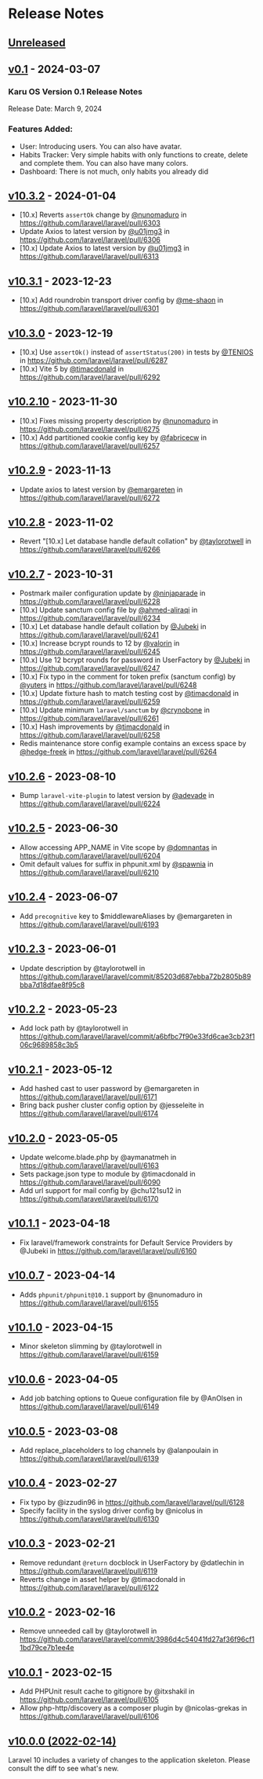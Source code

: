 # Release Notes

## [Unreleased](https://github.com/laravel/laravel/compare/v0.1...main)

## [v0.1](https://github.com/laravel/laravel/compare/v10.3.2...v0.1) - 2024-03-07

### Karu OS Version 0.1 Release Notes

Release Date: March 9, 2024

### Features Added:

- User: Introducing users. You can also have avatar.
- Habits Tracker: Very simple habits with only functions to create, delete and complete them. You can also have many colors.
- Dashboard: There is not much, only habits you already did

## [v10.3.2](https://github.com/laravel/laravel/compare/v10.3.1...v10.3.2) - 2024-01-04

* [10.x] Reverts `assertOk` change by [@nunomaduro](https://github.com/nunomaduro) in https://github.com/laravel/laravel/pull/6303
* Update Axios to latest version by [@u01jmg3](https://github.com/u01jmg3) in https://github.com/laravel/laravel/pull/6306
* [10.x] Update Axios to latest version by [@u01jmg3](https://github.com/u01jmg3) in https://github.com/laravel/laravel/pull/6313

## [v10.3.1](https://github.com/laravel/laravel/compare/v10.3.0...v10.3.1) - 2023-12-23

* [10.x] Add roundrobin transport driver config by [@me-shaon](https://github.com/me-shaon) in https://github.com/laravel/laravel/pull/6301

## [v10.3.0](https://github.com/laravel/laravel/compare/v10.2.10...v10.3.0) - 2023-12-19

* [10.x] Use `assertOk()` instead of `assertStatus(200)` in tests by [@TENIOS](https://github.com/TENIOS) in https://github.com/laravel/laravel/pull/6287
* [10.x] Vite 5 by [@timacdonald](https://github.com/timacdonald) in https://github.com/laravel/laravel/pull/6292

## [v10.2.10](https://github.com/laravel/laravel/compare/v10.2.9...v10.2.10) - 2023-11-30

* [10.x] Fixes missing property description by [@nunomaduro](https://github.com/nunomaduro) in https://github.com/laravel/laravel/pull/6275
* [10.x] Add partitioned cookie config key by [@fabricecw](https://github.com/fabricecw) in https://github.com/laravel/laravel/pull/6257

## [v10.2.9](https://github.com/laravel/laravel/compare/v10.2.8...v10.2.9) - 2023-11-13

- Update axios to latest version by [@emargareten](https://github.com/emargareten) in https://github.com/laravel/laravel/pull/6272

## [v10.2.8](https://github.com/laravel/laravel/compare/v10.2.7...v10.2.8) - 2023-11-02

- Revert "[10.x] Let database handle default collation" by [@taylorotwell](https://github.com/taylorotwell) in https://github.com/laravel/laravel/pull/6266

## [v10.2.7](https://github.com/laravel/laravel/compare/v10.2.6...v10.2.7) - 2023-10-31

- Postmark mailer configuration update by [@ninjaparade](https://github.com/ninjaparade) in https://github.com/laravel/laravel/pull/6228
- [10.x] Update sanctum config file by [@ahmed-aliraqi](https://github.com/ahmed-aliraqi) in https://github.com/laravel/laravel/pull/6234
- [10.x] Let database handle default collation by [@Jubeki](https://github.com/Jubeki) in https://github.com/laravel/laravel/pull/6241
- [10.x] Increase bcrypt rounds to 12 by [@valorin](https://github.com/valorin) in https://github.com/laravel/laravel/pull/6245
- [10.x] Use 12 bcrypt rounds for password in UserFactory by [@Jubeki](https://github.com/Jubeki) in https://github.com/laravel/laravel/pull/6247
- [10.x] Fix typo in the comment for token prefix (sanctum config) by [@yuters](https://github.com/yuters) in https://github.com/laravel/laravel/pull/6248
- [10.x] Update fixture hash to match testing cost by [@timacdonald](https://github.com/timacdonald) in https://github.com/laravel/laravel/pull/6259
- [10.x] Update minimum `laravel/sanctum` by [@crynobone](https://github.com/crynobone) in https://github.com/laravel/laravel/pull/6261
- [10.x] Hash improvements by [@timacdonald](https://github.com/timacdonald) in https://github.com/laravel/laravel/pull/6258
- Redis maintenance store config example contains an excess space by [@hedge-freek](https://github.com/hedge-freek) in https://github.com/laravel/laravel/pull/6264

## [v10.2.6](https://github.com/laravel/laravel/compare/v10.2.5...v10.2.6) - 2023-08-10

- Bump `laravel-vite-plugin` to latest version by [@adevade](https://github.com/adevade) in https://github.com/laravel/laravel/pull/6224

## [v10.2.5](https://github.com/laravel/laravel/compare/v10.2.4...v10.2.5) - 2023-06-30

- Allow accessing APP_NAME in Vite scope by [@domnantas](https://github.com/domnantas) in https://github.com/laravel/laravel/pull/6204
- Omit default values for suffix in phpunit.xml by [@spawnia](https://github.com/spawnia) in https://github.com/laravel/laravel/pull/6210

## [v10.2.4](https://github.com/laravel/laravel/compare/v10.2.3...v10.2.4) - 2023-06-07

- Add `precognitive` key to $middlewareAliases by @emargareten in https://github.com/laravel/laravel/pull/6193

## [v10.2.3](https://github.com/laravel/laravel/compare/v10.2.2...v10.2.3) - 2023-06-01

- Update description by @taylorotwell in https://github.com/laravel/laravel/commit/85203d687ebba72b2805b89bba7d18dfae8f95c8

## [v10.2.2](https://github.com/laravel/laravel/compare/v10.2.1...v10.2.2) - 2023-05-23

- Add lock path by @taylorotwell in https://github.com/laravel/laravel/commit/a6bfbc7f90e33fd6cae3cb23f106c9689858c3b5

## [v10.2.1](https://github.com/laravel/laravel/compare/v10.2.0...v10.2.1) - 2023-05-12

- Add hashed cast to user password by @emargareten in https://github.com/laravel/laravel/pull/6171
- Bring back pusher cluster config option by @jesseleite in https://github.com/laravel/laravel/pull/6174

## [v10.2.0](https://github.com/laravel/laravel/compare/v10.1.1...v10.2.0) - 2023-05-05

- Update welcome.blade.php by @aymanatmeh in https://github.com/laravel/laravel/pull/6163
- Sets package.json type to module by @timacdonald in https://github.com/laravel/laravel/pull/6090
- Add url support for mail config by @chu121su12 in https://github.com/laravel/laravel/pull/6170

## [v10.1.1](https://github.com/laravel/laravel/compare/v10.0.7...v10.1.1) - 2023-04-18

- Fix laravel/framework constraints for Default Service Providers by @Jubeki in https://github.com/laravel/laravel/pull/6160

## [v10.0.7](https://github.com/laravel/laravel/compare/v10.1.0...v10.0.7) - 2023-04-14

- Adds `phpunit/phpunit@10.1` support by @nunomaduro in https://github.com/laravel/laravel/pull/6155

## [v10.1.0](https://github.com/laravel/laravel/compare/v10.0.6...v10.1.0) - 2023-04-15

- Minor skeleton slimming by @taylorotwell in https://github.com/laravel/laravel/pull/6159

## [v10.0.6](https://github.com/laravel/laravel/compare/v10.0.5...v10.0.6) - 2023-04-05

- Add job batching options to Queue configuration file by @AnOlsen in https://github.com/laravel/laravel/pull/6149

## [v10.0.5](https://github.com/laravel/laravel/compare/v10.0.4...v10.0.5) - 2023-03-08

- Add replace_placeholders to log channels by @alanpoulain in https://github.com/laravel/laravel/pull/6139

## [v10.0.4](https://github.com/laravel/laravel/compare/v10.0.3...v10.0.4) - 2023-02-27

- Fix typo by @izzudin96 in https://github.com/laravel/laravel/pull/6128
- Specify facility in the syslog driver config by @nicolus in https://github.com/laravel/laravel/pull/6130

## [v10.0.3](https://github.com/laravel/laravel/compare/v10.0.2...v10.0.3) - 2023-02-21

- Remove redundant `@return` docblock in UserFactory by @datlechin in https://github.com/laravel/laravel/pull/6119
- Reverts change in asset helper by @timacdonald in https://github.com/laravel/laravel/pull/6122

## [v10.0.2](https://github.com/laravel/laravel/compare/v10.0.1...v10.0.2) - 2023-02-16

- Remove unneeded call by @taylorotwell in https://github.com/laravel/laravel/commit/3986d4c54041fd27af36f96cf11bd79ce7b1ee4e

## [v10.0.1](https://github.com/laravel/laravel/compare/v10.0.0...v10.0.1) - 2023-02-15

- Add PHPUnit result cache to gitignore by @itxshakil in https://github.com/laravel/laravel/pull/6105
- Allow php-http/discovery as a composer plugin by @nicolas-grekas in https://github.com/laravel/laravel/pull/6106

## [v10.0.0 (2022-02-14)](https://github.com/laravel/laravel/compare/v9.5.2...v10.0.0)

Laravel 10 includes a variety of changes to the application skeleton. Please consult the diff to see what's new.
